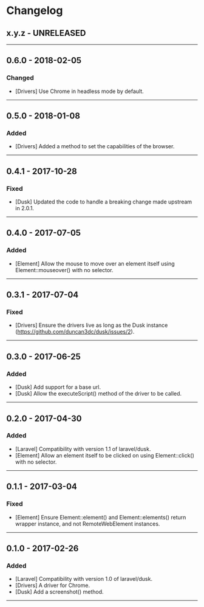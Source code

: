 Changelog
=========

## x.y.z - UNRELEASED

--------

## 0.6.0 - 2018-02-05

### Changed

* [Drivers] Use Chrome in headless mode by default.

--------

## 0.5.0 - 2018-01-08

### Added

* [Drivers] Added a method to set the capabilities of the browser.

--------

## 0.4.1 - 2017-10-28

### Fixed

* [Dusk] Updated the code to handle a breaking change made upstream in 2.0.1.

--------

## 0.4.0 - 2017-07-05

### Added

* [Element] Allow the mouse to move over an element itself using Element::mouseover() with no selector.

--------

## 0.3.1 - 2017-07-04

### Fixed

* [Drivers] Ensure the drivers live as long as the Dusk instance (https://github.com/duncan3dc/dusk/issues/2).

--------

## 0.3.0 - 2017-06-25

### Added

* [Dusk] Add support for a base url.
* [Dusk] Allow the executeScript() method of the driver to be called.

--------

## 0.2.0 - 2017-04-30

### Added

* [Laravel] Compatibility with version 1.1 of laravel/dusk.
* [Element] Allow an element itself to be clicked on using Element::click() with no selector.

--------

## 0.1.1 - 2017-03-04

### Fixed

* [Element] Ensure Element::element() and Element::elements() return wrapper instance, and not RemoteWebElement instances.

--------

## 0.1.0 - 2017-02-26

### Added

* [Laravel] Compatibility with version 1.0 of laravel/dusk.
* [Drivers] A driver for Chrome.
* [Dusk] Add a screenshot() method.

--------
